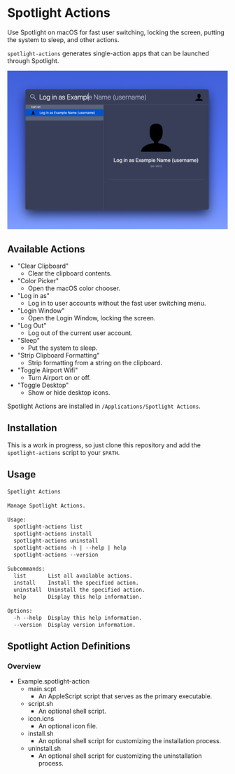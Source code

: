 # Spotlight Actions

Use Spotlight on macOS for fast user switching, locking the screen, putting the system to sleep, and other actions.

`spotlight-actions` generates single-action apps that can be launched through Spotlight.

![Log in as Example](https://raw.githubusercontent.com/alphabetum/spotlight-actions/master/assets/log-in-as-example.png)

## Available Actions

- "Clear Clipboard"
  - Clear the clipboard contents.
- "Color Picker"
  - Open the macOS color chooser.
- "Log in as"
  - Log in to user accounts without the fast user switching menu.
- "Login Window"
  - Open the Login Window, locking the screen.
- "Log Out"
  - Log out of the current user account.
- "Sleep"
  - Put the system to sleep.
- "Strip Clipboard Formatting"
  - Strip formatting from a string on the clipboard.
- "Toggle Airport Wifi"
  - Turn Airport on or off.
- "Toggle Desktop"
  - Show or hide desktop icons.

Spotlight Actions are installed in `/Applications/Spotlight Actions`.

## Installation

This is a work in progress, so just clone this repository and add the `spotlight-actions` script to your `$PATH`.

## Usage

```
Spotlight Actions

Manage Spotlight Actions.

Usage:
  spotlight-actions list
  spotlight-actions install
  spotlight-actions uninstall
  spotlight-actions -h | --help | help
  spotlight-actions --version

Subcommands:
  list       List all available actions.
  install    Install the specified action.
  uninstall  Uninstall the specified action.
  help       Display this help information.

Options:
  -h --help  Display this help information.
  --version  Display version information.
```

## Spotlight Action Definitions

### Overview

- Example.spotlight-action
  - main.scpt
    - An AppleScript script that serves as the primary executable.
  - script.sh
    - An optional shell script.
  - icon.icns
    - An optional icon file.
  - install.sh
    - An optional shell script for customizing the installation process.
  - uninstall.sh
    - An optional shell script for customizing the uninstallation process.

